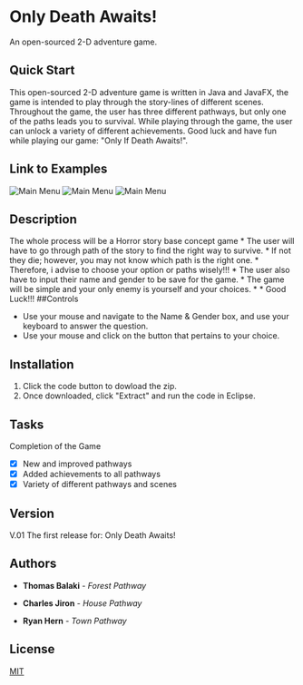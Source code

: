 # Only Death Awaits!

An open-sourced 2-D adventure game.

## Quick Start

This open-sourced 2-D adventure game is written in Java and JavaFX, the game is intended to play through the story-lines of different scenes. Throughout the game, the user has three different pathways, but only one of the paths leads you to survival. While playing through the game, the user can unlock a variety of different achievements. Good luck and have fun while playing our game: "Only If Death Awaits!".

## Link to Examples

<img src="https://prnt.sc/vur4zs" alt="Main Menu">

<img src="https://prnt.sc/vur5zs" alt="Main Menu">

<img src="https://prnt.sc/vur65c" alt="Main Menu">

## Description 

The whole process will be a Horror story base concept game
    * The user will have to go through path of the story to find the right way to survive.
    * If not they die; however, you may not know which path is the right one.
    * Therefore, i advise to choose your option or paths wisely!!!
    * The user also have to input their name and gender to be save for the game.
    * The game will be simple and your only enemy is yourself and your choices.
    * 
    * Good Luck!!!
##Controls 
  * Use your mouse and navigate to the Name & Gender box, and use your keyboard to answer the question. 
  * Use your mouse and click on the button that pertains to your choice. 
  
## Installation 
  1. Click the code button to dowload the zip. 
  2. Once downloaded, click "Extract" and run the code in Eclipse.  


## Tasks 
 Completion of the Game 
- [x] New and improved pathways
- [x] Added achievements to all pathways
- [x] Variety of different pathways and scenes

## Version 

 V.01
  The first release for: Only Death Awaits! 

## Authors

* **Thomas Balaki** - *Forest Pathway*

* **Charles Jiron** - *House Pathway*

* **Ryan Hern** - *Town Pathway*

## License
[MIT](https://choosealicense.com/licenses/mit/)
